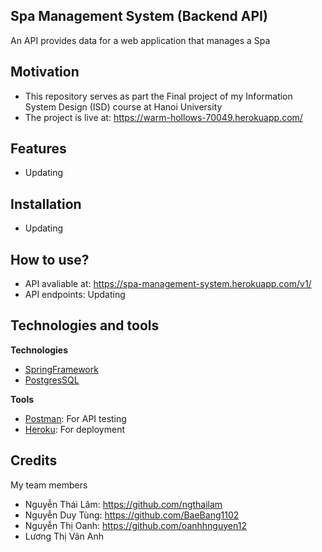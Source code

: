 ## Spa Management System (Backend API)
An API provides data for a web application that manages a Spa 

## Motivation
- This repository serves as part the Final project of my Information System Design (ISD) course at Hanoi University
- The project is live at: https://warm-hollows-70049.herokuapp.com/

## Features
- Updating

## Installation
- Updating

## How to use?
- API avaliable at: https://spa-management-system.herokuapp.com/v1/
- API endpoints: Updating

## Technologies and tools

<b>Technologies</b>
- [SpringFramework](https://spring.io/)
- [PostgresSQL](https://www.postgresql.org/)

<b>Tools</b>
- [Postman](https://www.getpostman.com/): For API testing
- [Heroku](https://www.heroku.com/): For deployment

## Credits
My team members
- Nguyễn Thái Lâm: https://github.com/ngthailam
- Nguyễn Duy Tùng: https://github.com/BaeBang1102
- Nguyễn Thị Oanh: https://github.com/oanhhnguyen12
- Lương Thị Vân Anh
